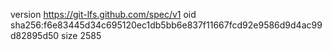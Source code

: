 version https://git-lfs.github.com/spec/v1
oid sha256:f6e83445d34c695120ec1db5bb6e837f11667fcd92e9586d9d4ac99d82895d50
size 2585
